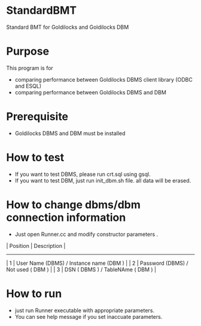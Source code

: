 # StandardBMT
Standard BMT for Goldilocks and Goldilocks DBM 

# Purpose 
This program is for 
* comparing performance between Goldilocks DBMS client library (ODBC and ESQL)
* comparing performance between Goldilocks DBMS and DBM 


# Prerequisite
* Goldilocks DBMS and DBM must be installed 

# How to test 
* If you want to test DBMS, please run crt.sql using gsql. 
* If you want to test DBM, just run init_dbm.sh file. all data will be erased.  

# How to change dbms/dbm connection information 
* Just open Runner.cc and modify  constructor parameters . 

| Position | Description | 
----------- ------------
| 1 | User Name (DBMS) / Instance name (DBM ) |
| 2 | Password (DBMS) / Not used ( DBM ) | 
| 3 | DSN ( DBMS ) / TableNAme ( DBM ) | 


# How to run 
* just run Runner executable with appropriate parameters. 
* You can see help message if you set inaccuate parameters. 




